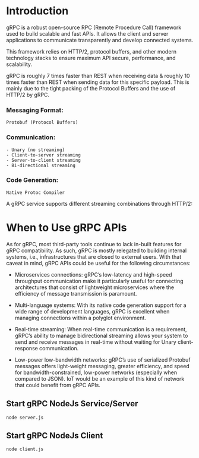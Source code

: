 # Introduction
gRPC is a robust open-source RPC (Remote Procedure Call) framework used to build scalable and fast APIs. It allows the client and server applications to communicate transparently and develop connected systems.

This framework relies on HTTP/2, protocol buffers, and other modern technology stacks to ensure maximum API secure, performance, and scalability.

gRPC is roughly 7 times faster than REST when receiving data & roughly 10 times faster than REST when sending data for this specific payload. This is mainly due to the tight packing of the Protocol Buffers and the use of HTTP/2 by gRPC.

### Messaging Format: 
    Protobuf (Protocol Buffers)

### Communication: 
    - Unary (no streaming)
    - Client-to-server streaming
    - Server-to-client streaming
    - Bi-directional streaming

### Code Generation: 
    Native Protoc Compiler

A gRPC service supports different streaming combinations through HTTP/2:


# When to Use gRPC APIs
As for gRPC, most third-party tools continue to lack in-built features for gRPC compatibility. As such, gRPC is mostly relegated to building internal systems, i.e., infrastructures that are closed to external users. With that caveat in mind, gRPC APIs could be useful for the following circumstances: 

- Microservices connections: gRPC’s low-latency and high-speed throughput communication make it particularly useful for connecting architectures that consist of lightweight microservices where the efficiency of message transmission is paramount.

- Multi-language systems: With its native code generation support for a wide range of development languages, gRPC is excellent when managing connections within a polyglot environment. 

- Real-time streaming: When real-time communication is a requirement, gRPC’s ability to manage bidirectional streaming allows your system to send and receive messages in real-time without waiting for Unary client-response communication. 

- Low-power low-bandwidth networks: gRPC’s use of serialized Protobuf messages offers light-weight messaging, greater efficiency, and speed for bandwidth-constrained, low-power networks (especially when compared to JSON). IoT would be an example of this kind of network that could benefit from gRPC APIs.

## Start gRPC NodeJs Service/Server
```
node server.js
```
## Start gRPC NodeJs Client
```
node client.js
```

